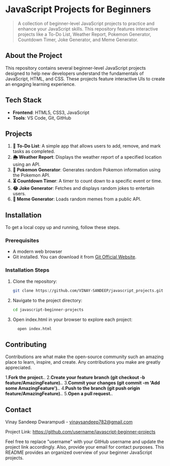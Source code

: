 # JavaScript Projects for Beginners

> A collection of beginner-level JavaScript projects to practice and enhance your JavaScript skills. This repository features interactive projects like a To-Do List, Weather Report, Pokemon Generator, Countdown Timer, Joke Generator, and Meme Generator.

## About the Project

This repository contains several beginner-level JavaScript projects designed to help new developers understand the fundamentals of JavaScript, HTML, and CSS. These projects feature interactive UIs to create an engaging learning experience.

## Tech Stack

- **Frontend**: HTML5, CSS3, JavaScript
- **Tools**: VS Code, Git, GitHub

## Projects

1. **📝 To-Do List**: A simple app that allows users to add, remove, and mark tasks as completed.
2. **🌦️ Weather Report**: Displays the weather report of a specified location using an API.
3. **🦠 Pokemon Generator**: Generates random Pokemon information using the Pokemon API.
4. **⏳ Countdown Timer**: A timer to count down to a specific event or time.
5. **😂 Joke Generator**: Fetches and displays random jokes to entertain users.
6. **🤣 Meme Generator**: Loads random memes from a public API.

## Installation

To get a local copy up and running, follow these steps.

### Prerequisites

- A modern web browser
- Git installed. You can download it from [Git Official Website](https://git-scm.com/).

### Installation Steps

1. Clone the repository:

   ```sh
   git clone https://github.com/VINAY-SANDEEP/javascript_projects.git
2. Navigate to the project directory:

   ```sh
   cd javascript-beginner-projects
2. Open index.html in your browser to explore each project:

   ```sh
     open index.html
## Contributing
Contributions are what make the open-source community such an amazing place to learn, inspire, and create. Any contributions you make are greatly appreciated.

 1.**Fork the project.**.
 2.**Create your feature branch (git checkout -b feature/AmazingFeature).**.
 3.**Commit your changes (git commit -m 'Add some AmazingFeature').**.
 4.**Push to the branch (git push origin feature/AmazingFeature).**.
 5.**Open a pull request.**.

 ## Contact
Vinay Sandeep Dwarampudi - vinaysandeep782@gmail.com

Project Link: https://github.com/username/javascript-beginner-projects

Feel free to replace "username" with your GitHub username and update the project link accordingly. Also, provide your email for contact purposes. This README provides an organized overview of your beginner JavaScript projects.


